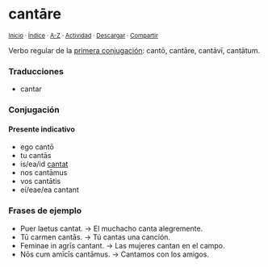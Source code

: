 # cantāre
<sup>[Inicio](../../../../index.md) · [Índice](../../../../indices/latin-espanol-c.md) · [A-Z](../../../../indices/alfabetico.md) · [Actividad](../../../../indices/actividad.md) · <a href="../../../../contenido/c/a/n/cantare.html" download="jucardus-cantare.html">Descargar</a> · [Compartir](https://x.com/intent/tweet?text=%C2%ABCant%C4%81re%C2%BB%20en%20el%20Diccionario%20lat%C3%ADn-espa%C3%B1ol%2C%20con%20conjugaci%C3%B3n%20y%20frases%20de%20ejemplo.%0A%E2%86%92%20https%3A%2F%2Fjucardus.github.io%2Fcontenido%2Fc%2Fa%2Fn%2Fcantare.html%0A%0A%23ltn_espnl_jucardus%0A%40jucardus)</sup>

Verbo regular de la [primera conjugación](../../../../indices/gramatica-latina.md#primera-conjugaci%C3%B3n): cantō, cantāre, cantāvī, cantātum.

### Traducciones

* cantar

### Conjugación

####  Presente indicativo

* ego cantō
* tu cantās
* is/ea/id [cantat](../../../../contenido/c/a/n/cantat.md)
* nos cantāmus
* vos cantātis
* ei/eae/ea cantant

### Frases de ejemplo

* Puer laetus cantat. → El muchacho canta alegremente.
* Tū carmen cantās. → Tú cantas una canción.
* Feminae in agrīs cantant. → Las mujeres cantan en el campo.
* Nōs cum amīcīs cantāmus. → Cantamos con los amigos.
